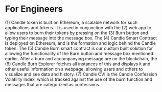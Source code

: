 # For Engineers

(1) Candle token is built on Ethereum, a scalable network for such applications and tokens. It is used in conjunction with the (2) web app to allow users to burn their tokens by pressing on the (3) Burn button and typing their message into the message box. The (4) Candle Smart Contract is deployed on Ethereum, and is the formation and logic behind the Candle token. The (5) Candle Burn smart contract is our custom built solution for allowing the functionality of the Burn button and message box mentioned earlier. After a burn and accompanying message are on the blockchain, the (6) Candle Burn Explorer fetches all instances of this and displays it and other useful information on a webpage, allowing users and others to visualize and see data and history. (7) Candle CVI is the Candle Confession Volatility Index, which is tracked against the use of the burn function and messages that are categorized as confessions.
